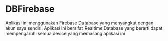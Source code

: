 # DBFirebase

Aplikasi ini menggunakan Firebase Database yang menyangkut dengan akun saya sendiri.
Aplikasi ini bersifat Realtime Database yang berarti dapat mempengaruhi semua device yang memasang aplikasi ini
